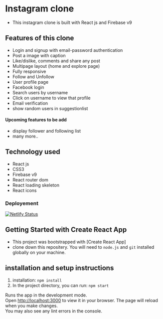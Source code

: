 # Instagram clone 
 - This instagram clone is built with React js and Firebase v9
 

## Features of this clone 
 - Login and signup with email-password authentication
 - Post a image with caption
 - Like/dislike, comments and share any post
 - Multipage layout (home and explore page)
 - Fully responsive
 - Follow and Unfollow 
 - User profile page 
 - Facebook login 
 - Search users by username
 - Click on username to view that profile
 - Email verification
 - show random users in suggestionlist
 
 
 #### Upcoming features to be add 
 - display follower and following list
 - many more..
 
## Technology used 
 - React js
 - CSS3
 - Firebase v9
 - React router dom
 - React loading skeleton
 - React icons
 
### Deployement 
  [![Netlify Status](https://api.netlify.com/api/v1/badges/0ac304c4-a7c5-4aeb-af7e-0115f09830e1/deploy-status)]()




## Getting Started with Create React App
 - This project was bootstrapped with [Create React App]
 - clone down this repositery. You will need to `node.js` and `git` installed globally on your machine.


## installation and setup instructions
1. installation: `npm install`
2. In the project directory, you can run: `npm start`

Runs the app in the development mode.\
Open [http://localhost:3000](http://localhost:3000) to view it in your browser.
The page will reload when you make changes.\
You may also see any lint errors in the console.
